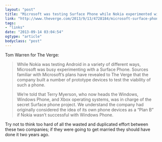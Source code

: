 ```yaml
---
layout: "post"
title: "Microsoft was testing Surface Phone while Nokia experimented with Android"
link: "http://www.theverge.com/2013/9/13/4728184/microsoft-surface-phone-testing-while-nokia-experimented-with-android"
tags: 
- "links"
date: "2013-09-14 03:04:54"
ogtype: "article"
bodyclass: "post"
---
```


Tom Warren for The Verge:

> While Nokia was testing Android in a variety of different ways, Microsoft was busy experimenting with a Surface Phone. Sources familiar with Microsoft’s plans have revealed to The Verge that the company built a number of prototype devices to test the viability of such a phone.
> 
> We’re told that Terry Myerson, who now heads the Windows, Windows Phone, and Xbox operating systems, was in charge of the secret Surface phone project. We understand the company had originally considered the idea of its own phone devices as a “Plan B” if Nokia wasn’t successful with Windows Phone.

Try not to think too hard of all the wasted and duplicated effort between these two companies; if they were going to get married they should have done it two years ago.